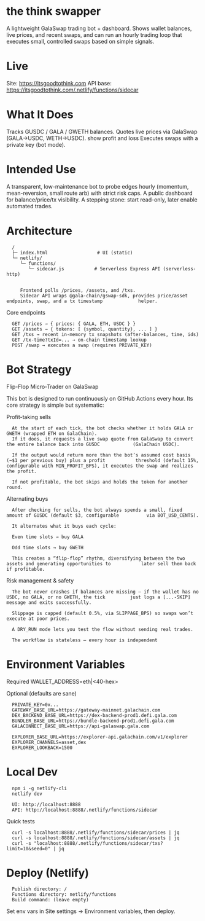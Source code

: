 # the think swapper

A lightweight GalaSwap trading bot + dashboard.
Shows wallet balances, live prices, and recent swaps, and can run an hourly trading loop that executes small, controlled swaps based on simple signals.

# Live

Site: https://itsgoodtothink.com
API base: https://itsgoodtothink.com/.netlify/functions/sidecar

# What It Does

   Tracks GUSDC / GALA / GWETH balances.
   Quotes live prices via GalaSwap (GALA→USDC, WETH→USDC).
   show profit and loss 
   Executes swaps with a private key (bot mode).

# Intended Use

   A transparent, low-maintenance bot to probe edges hourly (momentum, mean-reversion, small route arb) with    strict risk caps.
   A public dashboard for balance/price/tx visibility.
   A stepping stone: start read-only, later enable automated trades.

# Architecture
      /
      ├─ index.html                  # UI (static)
      └─ netlify/
         └─ functions/
            └─ sidecar.js           # Serverless Express API (serverless-http)


         Frontend polls /prices, /assets, and /txs.
         Sidecar API wraps @gala-chain/gswap-sdk, provides price/asset endpoints, swap, and a tx timestamp             helper.

   Core endpoints
            
      GET /prices → { prices: { GALA, ETH, USDC } }
      GET /assets → { tokens: [ {symbol, quantity}, ... ] }
      GET /txs → recent in-memory tx snapshots (after-balances, time, ids)
      GET /tx-time?txId=... → on-chain timestamp lookup
      POST /swap → executes a swap (requires PRIVATE_KEY)

# Bot Strategy 
Flip-Flop Micro-Trader on GalaSwap

This bot is designed to run continuously on GitHub Actions every hour. Its core strategy is simple but systematic:

Profit-taking sells

      At the start of each tick, the bot checks whether it holds GALA or GWETH (wrapped ETH on GalaChain).
      If it does, it requests a live swap quote from GalaSwap to convert the entire balance back into GUSDC            (GalaChain USDC).

      If the output would return more than the bot’s assumed cost basis (~$1 per previous buy) plus a profit           threshold (default 15%, configurable with MIN_PROFIT_BPS), it executes the swap and realizes the profit.

      If not profitable, the bot skips and holds the token for another round.

Alternating buys

      After checking for sells, the bot always spends a small, fixed amount of GUSDC (default $3, configurable          via BOT_USD_CENTS).

      It alternates what it buys each cycle:

      Even time slots → buy GALA

      Odd time slots → buy GWETH

      This creates a “flip-flop” rhythm, diversifying between the two assets and generating opportunities to           later sell them back if profitable.

Risk management & safety

      The bot never crashes if balances are missing — if the wallet has no USDC, no GALA, or no GWETH, the tick         just logs a [...-SKIP] message and exits successfully.

      Slippage is capped (default 0.5%, via SLIPPAGE_BPS) so swaps won’t execute at poor prices.

      A DRY_RUN mode lets you test the flow without sending real trades.

      The workflow is stateless — every hour is independent

# Environment Variables

Required
   WALLET_ADDRESS=eth|<40-hex> 


Optional (defaults are sane)
   
      PRIVATE_KEY=0x...        
      GATEWAY_BASE_URL=https://gateway-mainnet.galachain.com
      DEX_BACKEND_BASE_URL=https://dex-backend-prod1.defi.gala.com
      BUNDLER_BASE_URL=https://bundle-backend-prod1.defi.gala.com
      GALACONNECT_BASE_URL=https://api-galaswap.gala.com
   
      EXPLORER_BASE_URL=https://explorer-api.galachain.com/v1/explorer
      EXPLORER_CHANNELS=asset,dex
      EXPLORER_LOOKBACK=1500


# Local Dev
      npm i -g netlify-cli
      netlify dev

      UI: http://localhost:8888
      API: http://localhost:8888/.netlify/functions/sidecar

Quick tests
      
      curl -s localhost:8888/.netlify/functions/sidecar/prices | jq
      curl -s localhost:8888/.netlify/functions/sidecar/assets | jq
      curl -s "localhost:8888/.netlify/functions/sidecar/txs?limit=10&seed=0" | jq

# Deploy (Netlify)

      Publish directory: /
      Functions directory: netlify/functions
      Build command: (leave empty)

Set env vars in Site settings → Environment variables, then deploy.

